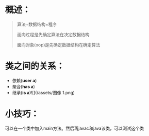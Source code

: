 # 概述：

> 算法+数据结构=程序
>
> 面向过程是先确定算法在决定数据结构
>
> 面向对象\(oop\)是先确定数据结构在确定算法

# 类之间的关系：

* 依赖\(**user a**\)
* 聚合\(**has a**\)
* 继承\(**is a**\)![](/assets/图像 1.png)

# 小技巧：

可以在一个类中加入main方法。然后再javac和java该类。可以测试这个类



